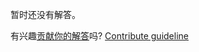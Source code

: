 
暂时还没有解答。

有兴趣[贡献你的解答](https://github.com/BFEdev/BFE.dev-solutions/blob/main/quiz/hoisting-ii_zh.md)吗? [Contribute guideline](https://github.com/BFEdev/BFE.dev-solutions#how-to-contribute)
